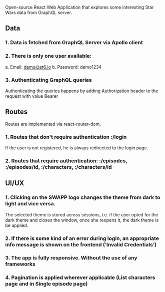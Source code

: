 Open-source React Web Application that explores some interesting Star Wars data from GraphQL server.

## Data

### 1. Data is fetched from GraphQL Server via Apollo client

### 2. There is only one user available:
a. Email: demo@st6.io
b. Password: demo1234

### 3. Authenticating GraphQL queries

Authenticating the queries happens by adding Authorization header to the request with value Bearer <token>

## Routes

Routes are implemented via react-router-dom.

### 1. Routes that don't require authentication :/login

If the user is not registered, he is always redirected to the login page.

### 2. Routes that require authentication: :/episodes, :/episodes/id, :/characters, :/characters/id

## UI/UX
### 1. Clicking on the SWAPP logo changes the theme from dark to light and vice versa.
The selected theme is stored across sessions, i.e. if the user opted for
the dark theme and closes the window, once she reopens it, the dark theme
is be applied.
### 2. If there is some kind of an error during login, an appropriate info message is shown on the frontend (‘Invalid Credentials’)
### 3. The app is fully responsive. Without the use of any frameworks
### 4. Pagination is applied wherever applicable (List characters page and in Single episode page)
